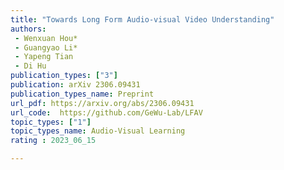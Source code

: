 ```yaml
---
title: "Towards Long Form Audio-visual Video Understanding"  
authors:  
 - Wenxuan Hou*
 - Guangyao Li*
 - Yapeng Tian
 - Di Hu 
publication_types: ["3"]  
publication: arXiv 2306.09431
publication_types_name: Preprint
url_pdf: https://arxiv.org/abs/2306.09431
url_code:  https://github.com/GeWu-Lab/LFAV
topic_types: ["1"]
topic_types_name: Audio-Visual Learning
rating : 2023_06_15

---
```

